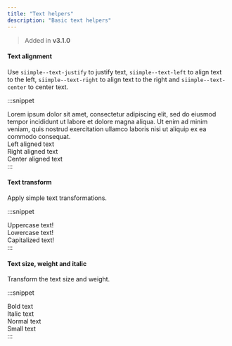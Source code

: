 ```yaml
---
title: "Text helpers"
description: "Basic text helpers"
---
```


> Added in **v3.1.0**</div>

#### Text alignment

Use `siimple--text-justify` to justify text, `siimple--text-left` to align text to the left, `siimple--text-right` to align text to the right and `siimple--text-center` to center text.

:::snippet
<div class="siimple-paragraph siimple--text-justify">
    Lorem ipsum dolor sit amet, consectetur adipiscing elit, sed do eiusmod tempor incididunt ut labore et dolore magna aliqua. Ut enim ad minim veniam, quis nostrud exercitation ullamco laboris nisi ut aliquip ex ea commodo consequat.
</div>
<div class="siimple-paragraph siimple--text-left">Left aligned text</div>
<div class="siimple-paragraph siimple--text-right">Right aligned text</div>
<div class="siimple-paragraph siimple--text-center">Center aligned text</div>
:::


#### Text transform

Apply simple text transformations. 

:::snippet
<div class="siimple-paragraph siimple--text-uppercase">Uppercase text!</div>
<div class="siimple-paragraph siimple--text-lowercase">Lowercase text!</div>
<div class="siimple-paragraph siimple--text-capitalize">Capitalized text!</div>
:::


#### Text size, weight and italic

Transform the text size and weight.

:::snippet
<div class="siimple-paragraph siimple--text-bold">Bold text</div>
<div class="siimple-paragraph siimple--text-italic">Italic text</div>
<div class="siimple-paragraph siimple--text-normal">Normal text</div>
<div class="siimple-paragraph siimple--text-small">Small text</div>
:::


